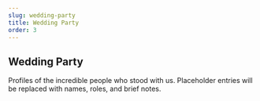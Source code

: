```yaml
---
slug: wedding-party
title: Wedding Party
order: 3
---
```


## Wedding Party

Profiles of the incredible people who stood with us. Placeholder entries will be replaced with
names, roles, and brief notes.
